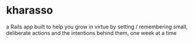 # kharasso
a Rails app built to help you grow in virtue by setting / remembering small, deliberate actions and the intentions behind them, one week at a time